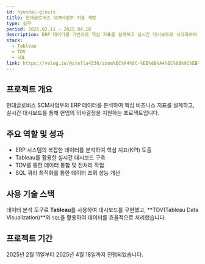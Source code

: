 ```yaml
---
id: hyundai-glovis
title: 현대글로비스 SCM사업부 지표 개발
type: 실무
period: 2025.02.11 ~ 2025.04.18
description: ERP 데이터를 기반으로 핵심 지표를 설계하고 실시간 대시보드로 시각화하여 현업 의사결정을 지원했습니다.
stack:
  - Tableau
  - TDV
  - SQL
link: https://velog.io/@stella4536/zoom%EC%A4%8C-%EB%8B%A4%EC%8B%9C%EB%B3%B4%EA%B8%B0-%EC%98%81%EC%83%81-%EB%8B%A4%EC%9A%B4%EB%A1%9C%EB%93%9C-%EB%B0%A9%EB%B2%95youtube-dl-%EC%98%A4%EB%A5%98%EC%8B%9C%EC%9C%88%EB%8F%84%EC%9A%B0
---
```


## 프로젝트 개요

현대글로비스 SCM사업부의 ERP 데이터를 분석하여 핵심 비즈니스 지표를 설계하고, 실시간 대시보드를 통해 현업의 의사결정을 지원하는 프로젝트입니다.

## 주요 역할 및 성과

- ERP 시스템의 복잡한 데이터를 분석하여 핵심 지표(KPI) 도출
- Tableau를 활용한 실시간 대시보드 구축
- TDV를 통한 데이터 통합 및 전처리 작업
- SQL 쿼리 최적화를 통한 데이터 조회 성능 개선

## 사용 기술 스택

데이터 분석 도구로 **Tableau**를 사용하여 대시보드를 구현했고, **TDV(Tableau Data Visualization)**와 `SQL`을 활용하여 데이터를 효율적으로 처리했습니다.

## 프로젝트 기간

2025년 2월 11일부터 2025년 4월 18일까지 진행되었습니다.
